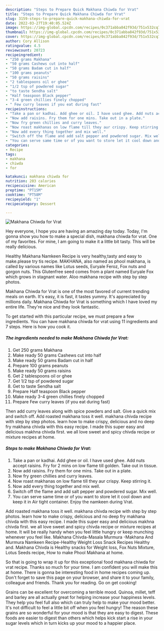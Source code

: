 ```yaml
---
description: "Steps to Prepare Quick Makhana Chiwda for Vrat"
title: "Steps to Prepare Quick Makhana Chiwda for Vrat"
slug: 3159-steps-to-prepare-quick-makhana-chiwda-for-vrat
date: 2022-03-27T19:40:05.524Z
image: https://img-global.cpcdn.com/recipes/0c371abba842f93d/751x532cq70/makhana-chiwda-for-vrat-recipe-main-photo.jpg
thumbnail: https://img-global.cpcdn.com/recipes/0c371abba842f93d/751x532cq70/makhana-chiwda-for-vrat-recipe-main-photo.jpg
cover: https://img-global.cpcdn.com/recipes/0c371abba842f93d/751x532cq70/makhana-chiwda-for-vrat-recipe-main-photo.jpg
author: Cory Allison
ratingvalue: 4.5
reviewcount: 20723
recipeingredient:
- "250 grams Makhana"
- "50 grams Cashews cut into half"
- "50 grams Badam cut in half"
- "100 grams peanuts"
- "50 grams raisins"
- "2 tablespoons oil or ghee"
- "1/2 tsp of powdered sugar"
- "to taste Sendha salt"
- "Half teaspoon Black pepper"
- "3-4 green chillies finely chopped"
- " Few curry leaves if you eat during fast"
recipeinstructions:
- "Take a pan or kadhai. Add ghee or oil. I have used ghee. Add nuts accept raisins. Fry for 2 mins on low flame till golden. Take out in tissue."
- "Now add raisins. Fry them for one mins. Take out in a plate."
- "Now fry green chillies and curry leaves."
- "Now roast makhanas on low flame till they aur crispy. Keep stirring it."
- "Now add every thing together and mix well."
- "Switch off the flame and add salt pepper and powdered sugar. Mix well."
- "You can serve same time or of you want to store let it cool down and keep it in Air tight container. Enjoy the namkeen during Vrat."
categories:
- Recipe
tags:
- makhana
- chiwda
- for

katakunci: makhana chiwda for 
nutrition: 203 calories
recipecuisine: American
preptime: "PT15M"
cooktime: "PT58M"
recipeyield: "1"
recipecategory: Dessert

---
```



![Makhana Chiwda for Vrat](https://img-global.cpcdn.com/recipes/0c371abba842f93d/751x532cq70/makhana-chiwda-for-vrat-recipe-main-photo.jpg)

Hey everyone, I hope you are having an amazing day today. Today, I'm gonna show you how to make a special dish, makhana chiwda for vrat. One of my favorites. For mine, I am going to make it a little bit tasty. This will be really delicious.

Healthy Makhana Namkeen Recipe is very healthy,tasty and easy to make.please try tis recipe. MAKHANA, also named as phool makhana, is called by various names like Lotus seeds, Euryale Feroz, Fox nuts and gorgon nuts. This Glutenfree seed comes from a plant named Euryale Fox which grows in stagnant water. Aloo makhana recipe with step by step photos.

Makhana Chiwda for Vrat is one of the most favored of current trending meals on earth. It's easy, it is fast, it tastes yummy. It's appreciated by millions daily. Makhana Chiwda for Vrat is something which I have loved my entire life. They're nice and they look fantastic.


To get started with this particular recipe, we must prepare a few ingredients. You can have makhana chiwda for vrat using 11 ingredients and 7 steps. Here is how you cook it.

<!--inarticleads1-->

##### The ingredients needed to make Makhana Chiwda for Vrat:

1. Get 250 grams Makhana
1. Make ready 50 grams Cashews cut into half
1. Make ready 50 grams Badam cut in half
1. Prepare 100 grams peanuts
1. Make ready 50 grams raisins
1. Get 2 tablespoons oil or ghee
1. Get 1/2 tsp of powdered sugar
1. Get to taste Sendha salt
1. Prepare Half teaspoon Black pepper
1. Make ready 3-4 green chillies finely chopped
1. Prepare  Few curry leaves (if you eat during fast)


Then add curry leaves along with spice powders and salt. Give a quick mix and switch off. Add roasted makhana toss it well. makhana chivda recipe with step by step photos. learn how to make crispy, delicious and no deep fry makhana chivda with this easy recipe. I made this super easy and delicious makhna chivda first. we all love sweet and spicy chivda recipe or mixture recipes at home. 

<!--inarticleads2-->

##### Steps to make Makhana Chiwda for Vrat:

1. Take a pan or kadhai. Add ghee or oil. I have used ghee. Add nuts accept raisins. Fry for 2 mins on low flame till golden. Take out in tissue.
1. Now add raisins. Fry them for one mins. Take out in a plate.
1. Now fry green chillies and curry leaves.
1. Now roast makhanas on low flame till they aur crispy. Keep stirring it.
1. Now add every thing together and mix well.
1. Switch off the flame and add salt pepper and powdered sugar. Mix well.
1. You can serve same time or of you want to store let it cool down and keep it in Air tight container. Enjoy the namkeen during Vrat.


Add roasted makhana toss it well. makhana chivda recipe with step by step photos. learn how to make crispy, delicious and no deep fry makhana chivda with this easy recipe. I made this super easy and delicious makhna chivda first. we all love sweet and spicy chivda recipe or mixture recipes at home. It will be really handy when you feel little hungry or keep munching whenever you feel like. Makhana Chivda-Masala Murmura -Makhana And Murmura Namkeen Recipe-Healthy Weight Loss Snack Recipes Healthy and. Makhana Chivda is Healthy snacks for Weight loss, Fox Nuts Mixture, Lotus Seeds recipe, How to make Phool Makhana at home. 

So that is going to wrap it up for this exceptional food makhana chiwda for vrat recipe. Thanks so much for your time. I am confident you will make this at home. There is gonna be interesting food in home recipes coming up. Don't forget to save this page on your browser, and share it to your family, colleague and friends. Thank you for reading. Go on get cooking!

Grains can be excellent for overcoming a terrible mood. Quinoa, millet, teff and barley are all actually great for helping increase your happiness levels. They help you feel full also which can truly help to make your mood better. It's not difficult to feel a little bit off when you feel hungry! The reason these grains are so wonderful for your mood is that they are easy to digest. These foods are easier to digest than others which helps kick start a rise in your sugar levels which in turn kicks up your mood to a happier place.
